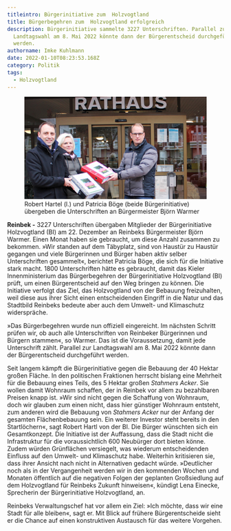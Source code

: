 ```yaml
---
titleintro: Bürgerinitiative zum  Holzvogtland
title: Bürgerbegehren zum  Holzvogtland erfolgreich
description: Bürgerinitiative sammelte 3227 Unterschriften. Parallel zur
  Landtagswahl am 8. Mai 2022 könnte dann der Bürgerentscheid durchgeführt
  werden.
authorname: Imke Kuhlmann
date: 2022-01-10T08:23:53.168Z
category: Politik
tags:
  - Holzvogtland
---
```

<figure>
  <img src="/static/media/2022-01-10-Unterschriften-Holzvogtland.jpg">
  <figcaption>
Robert Hartel  (l.) und Patricia Böge (beide Bürgerinitiative) übergeben die Unterschriften an Bürgermeister Björn Warmer   
   
  </figcaption>
</figure>



**Reinbek -** 3227 Unterschriften übergaben Mitglieder der Bürgerinitiative Holzvogtland (BI) am 22. Dezember an Reinbeks Bürgermeister Björn Warmer. Einen Monat haben sie gebraucht, um diese Anzahl zusammen zu bekommen. »Wir standen auf dem Täbyplatz, sind von Haustür zu Haustür gegangen und viele Bürgerinnen und Bürger haben aktiv selber Unterschriften gesammelt«, berichtet Patricia Böge, die sich für die Initiative stark macht. 1800 Unterschriften hätte es gebraucht, damit das Kieler Innenministerium das Bürgerbegehren der Bürgerinitiative Holzvogtland (BI) prüft, um einen Bürgerentscheid auf den Weg bringen zu können. Die Initiative verfolgt das Ziel, das Holzvogtland von der Bebauung freizuhalten, weil diese aus ihrer Sicht einen entscheidenden Eingriff in die Natur und das Stadtbild Reinbeks bedeute aber auch dem Umwelt- und Klimaschutz widerspräche. 

»Das Bürgerbegehren wurde nun offiziell eingereicht. Im nächsten Schritt prüfen wir, ob auch alle Unterschriften von Reinbeker Bürgerinnen und Bürgern stammen«, so Warmer. Das ist die Voraussetzung, damit jede Unterschrift zählt. Parallel zur Landtagswahl am 8. Mai 2022 könnte dann der Bürgerentscheid durchgeführt werden. 

Seit langem kämpft die Bürgerinitiative gegen die Bebauung der 40 Hektar großen Fläche. In den politischen Fraktionen herrscht bislang eine Mehrheit für die Bebauung eines Teils, des 5 Hektar großen *Stahmers Acker*. Sie wollen damit Wohnraum schaffen, der in Reinbek vor allem zu bezahlbaren Preisen knapp ist. »Wir sind nicht gegen die Schaffung von Wohnraum, doch wir glauben zum einen nicht, dass hier günstiger Wohnraum entsteht, zum anderen wird die Bebauung von *Stahmers Acker* nur der Anfang der gesamten Flächenbebauung sein. Ein weiterer Investor steht bereits in den Startlöchern«, sagt Robert Hartl von der BI. Die Bürger wünschten sich ein Gesamtkonzept. Die Initiative ist der Auffassung, dass die Stadt nicht die Infrastruktur für die voraussichtlich 600 Neubürger dort bieten könne. Zudem würden Grünflächen versiegelt, was wiederum entscheidenden Einfluss auf den Umwelt- und Klimaschutz habe. Weiterhin kritisieren sie, dass ihrer Ansicht nach nicht in Alternativen gedacht würde. »Deutlicher noch als in der Vergangenheit werden wir in den kommenden Wochen und Monaten öffentlich auf die negativen Folgen der geplanten Großsiedlung auf dem Holzvogtland für Reinbeks Zukunft hinweisen«, kündigt Lena Einecke, Sprecherin der Bürgerinitiative Holzvogtland, an.

Reinbeks Verwaltungschef hat vor allem ein Ziel: »Ich möchte, dass wir eine Stadt für alle bleiben«, sagt er. Mit Blick auf frühere Bürgerentscheide sieht er die Chance auf einen konstruktiven Austausch für das weitere Vorgehen.